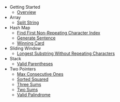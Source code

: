- Getting Started
  - [Overview](README.md)
- Array
  - [Split String](array/split-string.md)
- Hash Map
  - [Find First Non-Repeating Character Index](hash-map/find-first-non-repeating-character-index.md)
  - [Generate Sentence](hash-map/generate-sentence.md)
  - [Winning Card](hash-map/winning-card.md)
- Sliding Window
  - [Longest Substring Without Repeating Characters](sliding-window/longest-substring-without-repeating-characters.md)
- Stack
  - [Valid Parentheses](stack/valid-parentheses.md)
- Two Pointers
  - [Max Consecutive Ones](two-pointers/max-consecutive-ones.md)
  - [Sorted Squared](two-pointers/sorted-squared.md)
  - [Three Sums](two-pointers/three-sums.md)
  - [Two Sums](two-pointers/two-sums.md)
  - [Valid Palindrome](two-pointers/valid-palindrome.md)
